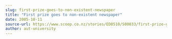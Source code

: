 ```yaml
---
slug: first-prize-goes-to-non-existent-newspaper
title: "First prize goes to non-existent newspaper"
date: 2005-10-11
source-url: https://www.scoop.co.nz/stories/ED0510/S00033/first-prize-goes-to-non-existent-newspaper.htm
author: aut-university
---
```

